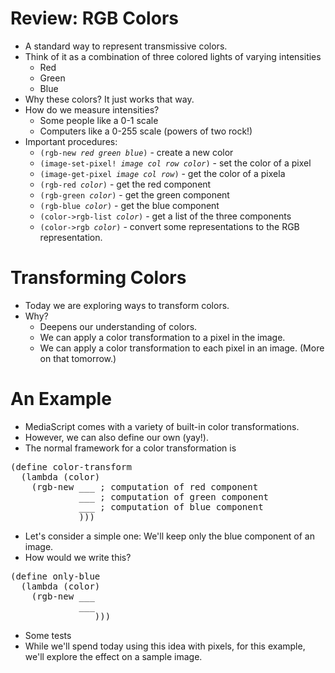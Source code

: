 Review: RGB Colors
==================
* A standard way to represent transmissive colors.
* Think of it as a combination of three colored lights of varying intensities
    * Red
    * Green
    * Blue
* Why these colors?  It just works that way.
* How do we measure intensities?  
    * Some people like a 0-1 scale
    * Computers like a 0-255 scale (powers of two rock!)
* Important procedures:
    * <code>(rgb-new *red* *green* *blue*)</code>  - create a new color
    * <code>(image-set-pixel! *image col row color*)</code> - set the color of a pixel
    * <code>(image-get-pixel *image col row*)</code> - get the color of a pixela
    * <code>(rgb-red *color*)</code> - get the red component
    * <code>(rgb-green *color*)</code> - get the green component
    * <code>(rgb-blue *color*)</code> - get the blue component
    * <code>(color-&gt;rgb-list *color*)</code>  - get a list of the three components
    * <code>(color-&gt;rgb *color*)</code> - convert some representations to the
    RGB representation.

Transforming Colors
===================
* Today we are exploring ways to transform colors.
* Why?
    * Deepens our understanding of colors.
    * We can apply a color transformation to a pixel in the image.
    * We can apply a color transformation to each pixel in an image.  (More on that
    tomorrow.)

An Example
==========
* MediaScript comes with a variety of built-in color transformations.
* However, we can also define our own (yay!).
* The normal framework for a color transformation is
<pre class="programlisting">
(define color-transform
  (lambda (color)
    (rgb-new ___ ; computation of red component
             ___ ; computation of green component
             ___ ; computation of blue component
             )))
</pre>
* Let's consider a simple one: We'll keep only the blue component of an image.
* How would we write this?
<pre class="programlisting">
(define only-blue
  (lambda (color)
    (rgb-new ___
             ___
             ___)))
</pre>
* Some tests
* While we'll spend today using this idea with pixels, for this example, we'll explore
  the effect on a sample image.


